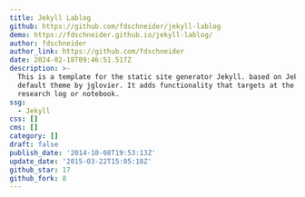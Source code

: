 ```yaml
---
title: Jekyll Lablog
github: https://github.com/fdschneider/jekyll-lablog
demo: https://fdschneider.github.io/jekyll-lablog/
author: fdschneider
author_link: https://github.com/fdschneider
date: 2024-02-18T09:46:51.517Z
description: >-
  This is a template for the static site generator Jekyll. based on Jekyll's
  default theme by jglovier. It adds functionality that targets at the use as a
  research log or notebook.
ssg:
  - Jekyll
css: []
cms: []
category: []
draft: false
publish_date: '2014-10-08T19:53:13Z'
update_date: '2015-03-22T15:05:18Z'
github_star: 17
github_fork: 8
---
```

